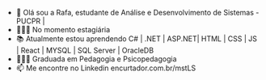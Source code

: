 - 👋 Olá sou a Rafa, estudante de Análise e Desenvolvimento de Sistemas - PUCPR |
- 👩🏻‍🎓 No momento estagiária 
- 📚 Atualmente estou aprendendo C# | .NET | ASP.NET| HTML | CSS | JS | React | MYSQL | SQL Server | OracleDB 
- 👩🏻‍🏫 Graduada em Pedagogia e Psicopedagogia
- 📫 Me encontre no Linkedin encurtador.com.br/mstLS 

<!---
rafaelaandradec/rafaelaandradec is a special ✨ repository because its `README.md` (this file) appears on your GitHub profile.
You can click the Preview link to take a look at your changes.
--->
